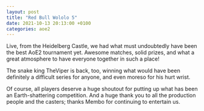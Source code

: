 ```yaml
---
layout: post
title: "Red Bull Wololo 5"
date: 2021-10-13 20:13:00 +0100
categories: aoe2
--- 
```

Live, from the Heidelberg Castle, we had what must undoubtedly have been the best AoE2 tournament yet. Awesome matches, solid prizes, and what a great atmosphere to have everyone together in such a place!

The snake king TheViper is back, too, winning what would have been definitely a difficult series for anyone, and even moreso for his hurt wrist.

Of course, all players deserve a huge shoutout for putting up what has been an Earth-shattering competition. And a huge thank you to all the production people and the casters; thanks Membo for continuing to entertain us.
